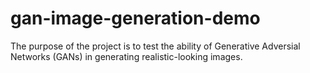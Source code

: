 # gan-image-generation-demo
The purpose of the project is to test the ability of Generative Adversial Networks (GANs) in generating realistic-looking images.
